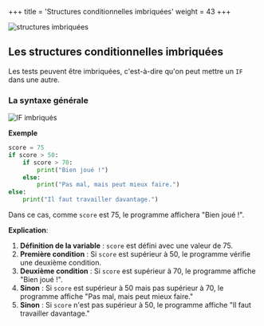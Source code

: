 +++
title = 'Structures conditionnelles imbriquées'
weight = 43
+++

![structures imbriquées](../if-imbriques.jpeg?width=25vw)

## Les structures conditionnelles imbriquées

Les tests peuvent être imbriquées, c'est-à-dire qu'on peut mettre un `IF` dans une autre.

### La syntaxe générale

![IF imbriqués](../if-imbriques-syntaxe.png?width=40vw)


**Exemple**

```python
score = 75
if score > 50:
    if score > 70:
        print("Bien joué !")
    else:
        print("Pas mal, mais peut mieux faire.")
else:
    print("Il faut travailler davantage.")
```

Dans ce cas, comme `score` est 75, le programme affichera "Bien joué !".

**Explication**:

1. **Définition de la variable** : `score` est défini avec une valeur de 75.
2. **Première condition** : Si `score` est supérieur à 50, le programme vérifie une deuxième condition.
3. **Deuxième condition** : Si `score` est supérieur à 70, le programme affiche "Bien joué !".
4. **Sinon** : Si `score` est supérieur à 50 mais pas supérieur à 70, le programme affiche "Pas mal, mais peut mieux faire."
5. **Sinon** : Si `score` n'est pas supérieur à 50, le programme affiche "Il faut travailler davantage."
